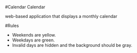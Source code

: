 #Calendar
Calendar

web-based application that displays a monthly calendar

#Rules

- Weekends are yellow​.
- Weekdays are green​.
- Invalid days are hidden and the background should be gray​.

[Calendar]: <https://johelcastillov.github.io/>